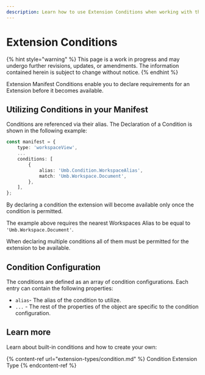 ```yaml
---
description: Learn how to use Extension Conditions when working with the Umbraco backoffice.
---
```


# Extension Conditions

{% hint style="warning" %}
This page is a work in progress and may undergo further revisions, updates, or amendments. The information contained herein is subject to change without notice.
{% endhint %}

Extension Manifest Conditions enable you to declare requirements for an Extension before it becomes available.

## Utilizing Conditions in your Manifest

Conditions are referenced via their alias. The Declaration of a Condition is shown in the following example:

```typescript
const manifest = {
    type: 'workspaceView',
    ...
    conditions: [
        {
            alias: 'Umb.Condition.WorkspaceAlias',
            match: 'Umb.Workspace.Document',
        },
    ],
};
```

By declaring a condition the extension will become available only once the condition is permitted.

The example above requires the nearest Workspaces Alias to be equal to `'Umb.Workspace.Document'`.

When declaring multiple conditions all of them must be permitted for the extension to be available.

## Condition Configuration

The conditions are defined as an array of condition configurations. Each entry can contain the following properties:

* `alias`- The alias of the condition to utilize.
* `...` - The rest of the properties of the object are specific to the condition configuration.

## Learn more

Learn about built-in conditions and how to create your own:

{% content-ref url="extension-types/condition.md" %}
Condition Extension Type
{% endcontent-ref %}
